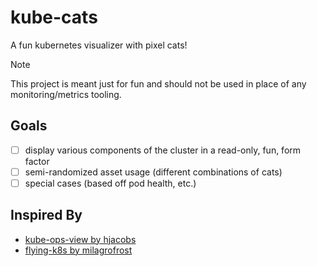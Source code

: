 # kube-cats

A fun kubernetes visualizer with pixel cats!

> [!NOTE] 
> This project is meant just for fun and should not be used in place of any monitoring/metrics tooling.

## Goals

- [ ] display various components of the cluster in a read-only, fun, form factor
- [ ] semi-randomized asset usage (different combinations of cats)
- [ ] special cases (based off pod health, etc.)

## Inspired By
- [kube-ops-view by hjacobs](https://codeberg.org/hjacobs/kube-ops-view)
- [flying-k8s by milagrofrost](https://github.com/milagrofrost/Flying-K8s)
